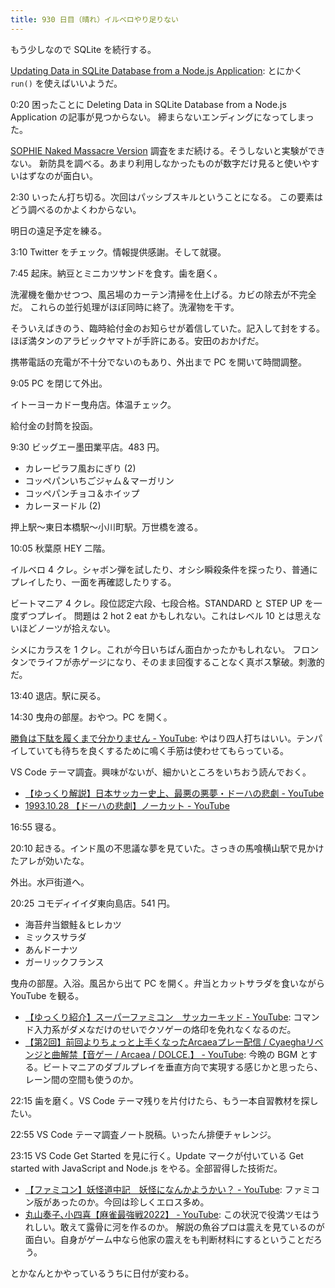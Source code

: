 ```yaml
---
title: 930 日目（晴れ）イルベロやり足りない
---
```


もう少しなので SQLite を続行する。

[Updating Data in SQLite Database from a Node.js Application](https://www.sqlitetutorial.net/sqlite-nodejs/update/):
とにかく `run()` を使えばいいようだ。

0:20 困ったことに Deleting Data in SQLite Database from a Node.js Application の記事が見つからない。
締まらないエンディングになってしまった。

[SOPHIE Naked Massacre Version][dtp22b] 調査をまだ続ける。そうしないと実験ができない。
新防具を調べる。あまり利用しなかったものが数字だけ見ると使いやすいはずなのが面白い。

2:30 いったん打ち切る。次回はパッシブスキルということになる。
この要素はどう調べるのかよくわからない。

明日の遠足予定を練る。

3:10 Twitter をチェック。情報提供感謝。そして就寝。

7:45 起床。納豆とミニカツサンドを食す。歯を磨く。

洗濯機を働かせつつ、風呂場のカーテン清掃を仕上げる。カビの除去が不完全だ。
これらの並行処理がほぼ同時に終了。洗濯物を干す。

そういえばきのう、臨時給付金のお知らせが着信していた。記入して封をする。
ほぼ満タンのアラビックヤマトが手許にある。安田のおかげだ。

携帯電話の充電が不十分でないのもあり、外出まで PC を開いて時間調整。

9:05 PC を閉じて外出。

イトーヨーカドー曳舟店。体温チェック。

給付金の封筒を投函。

9:30 ビッグエー墨田業平店。483 円。

* カレーピラフ風おにぎり (2)
* コッペパンいちごジャム＆マーガリン
* コッペパンチョコ＆ホイップ
* カレーヌードル (2)

押上駅～東日本橋駅～小川町駅。万世橋を渡る。

10:05 秋葉原 HEY 二階。

イルベロ 4 クレ。シャボン弾を試したり、オシシ瞬殺条件を探ったり、普通にプレイしたり、一面を再確認したりする。

ビートマニア 4 クレ。段位認定六段、七段合格。STANDARD と STEP UP を一度ずつプレイ。
問題は 2 hot 2 eat かもしれない。これはレベル 10 とは思えないほどノーツが拾えない。

シメにカラスを 1 クレ。これが今日いちばん面白かったかもしれない。
フロンタンでライフが赤ゲージになり、そのまま回復することなく真ボス撃破。刺激的だ。

13:40 退店。駅に戻る。

14:30 曳舟の部屋。おやつ。PC を開く。

[勝負は下駄を履くまで分かりません - YouTube](https://www.youtube.com/watch?v=A4r4rqRhvaw):
やはり四人打ちはいい。テンパイしていても待ちを良くするために鳴く手筋は使わせてもらっている。

VS Code テーマ調査。興味がないが、細かいところをいちおう読んでおく。

* [【ゆっくり解説】日本サッカー史上、最悪の悪夢・ドーハの悲劇 - YouTube](https://www.youtube.com/watch?v=B5aPV-krNpo)
* [1993.10.28 【ドーハの悲劇】ノーカット - YouTube](https://www.youtube.com/watch?v=hdr2nrAsJXI)

16:55 寝る。

20:10 起きる。インド風の不思議な夢を見ていた。さっきの馬喰横山駅で見かけたアレが効いたな。

外出。水戸街道へ。

20:25 コモディイイダ東向島店。541 円。

* 海苔弁当銀鮭＆ヒレカツ
* ミックスサラダ
* あんドーナツ
* ガーリックフランス

曳舟の部屋。入浴。風呂から出て PC を開く。弁当とカットサラダを食いながら YouTube を観る。

* [【ゆっくり紹介】スーパーファミコン　サッカーキッド - YouTube](https://www.youtube.com/watch?v=oydeXo-Nfmg):
  コマンド入力系がダメなだけのせいでクソゲーの烙印を免れなくなるのだ。
* [【第2回】前回よりちょっと上手くなったArcaeaプレー配信 / Cyaeghaリベンジと曲解禁【音ゲー / Arcaea / DOLCE.】 - YouTube](https://www.youtube.com/watch?v=c4H6yZEa5fw):
  今晩の BGM とする。ビートマニアのダブルプレイを垂直方向で実現する感じかと思ったら、レーン間の空間も使うのか。

22:15 歯を磨く。VS Code テーマ残りを片付けたら、もう一本自習教材を探したい。

22:55 VS Code テーマ調査ノート脱稿。いったん排便チャレンジ。

23:15 VS Code Get Started を見に行く。Update マークが付いている
Get started with JavaScript and Node.js をやる。全部習得した技術だ。

* [【ファミコン】妖怪道中記　妖怪になんかようかい？ - YouTube](https://www.youtube.com/watch?v=1YbJv0ZRjEE):
  ファミコン版があったのか。今回は珍しくエロス多め。
* [丸山奏子､小四喜【麻雀最強戦2022】 - YouTube](https://www.youtube.com/watch?v=gjJb-h3NvME):
  この状況で役満ツモはうれしい。敢えて露骨に河を作るのか。
  解説の魚谷プロは震えを見ているのが面白い。自身がゲーム中なら他家の震えをも判断材料にするということだろう。

とかなんとかやっているうちに日付が変わる。

[dtp22b]: https://www.dlsite.com/maniax/work/=/product_id/RJ424807/
